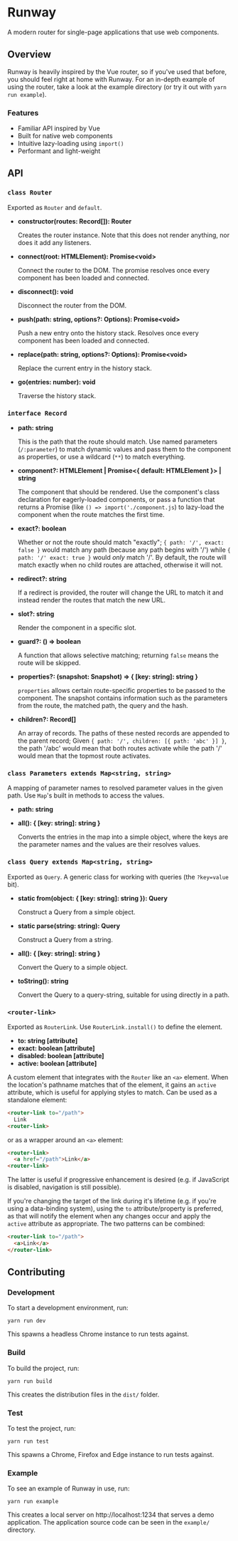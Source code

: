 # Runway
A modern router for single-page applications that use web components.

## Overview
Runway is heavily inspired by the Vue router, so if you've used that before, you should feel right at home with Runway.
For an in-depth example of using the router, take a look at the example directory (or try it out with `yarn run example`).

### Features
- Familiar API inspired by Vue
- Built for native web components
- Intuitive lazy-loading using `import()`
- Performant and light-weight

## API
### `class Router`
Exported as `Router` and `default`.
- **constructor(routes: Record[]): Router**

  Creates the router instance. Note that this does not render anything, nor does it add any listeners.
- **connect(root: HTMLElement): Promise\<void>**

  Connect the router to the DOM. The promise resolves once every component has been loaded and connected.
- **disconnect(): void**

  Disconnect the router from the DOM.
- **push(path: string, options?: Options): Promise\<void>**

  Push a new entry onto the history stack. Resolves once every component has been loaded and connected.
- **replace(path: string, options?: Options): Promise\<void>**

  Replace the current entry in the history stack.
- **go(entries: number): void**

  Traverse the history stack.

### `interface Record`
- **path: string**

  This is the path that the route should match.
  Use named parameters (`/:parameter`) to match dynamic values and pass them to the component as properties, or use a wildcard (`**`) to match everything.
- **component?: HTMLElement | Promise<{ default: HTMLElement }> | string**

  The component that should be rendered.
  Use the component's class declaration for eagerly-loaded components, or pass a function that returns a Promise (like `() => import('./component.js`) to lazy-load the component when the route matches the first time.
- **exact?: boolean**

  Whether or not the route should match "exactly"; `{ path: '/', exact: false }` would match any path (because any path begins with '/') while `{ path: '/' exact: true }` would *only* match '/'.
  By default, the route will match exactly when no child routes are attached, otherwise it will not.
- **redirect?: string**

  If a redirect is provided, the router will change the URL to match it and instead render the routes that match the new URL.
- **slot?: string**

  Render the component in a specific slot.
- **guard?: () => boolean**

  A function that allows selective matching; returning `false` means the route will be skipped.
- **properties?: (snapshot: Snapshot) => { [key: string]: string }**

  `properties` allows certain route-specific properties to be passed to the component. The snapshot contains information such as the parameters from the route, the matched path, the query and the hash.
- **children?: Record[]**

  An array of records. The paths of these nested records are appended to the parent record; Given `{ path: '/', children: [{ path: 'abc' }] }`, the path '/abc' would mean that both routes activate while the path '/' would mean that the topmost route activates.

### `class Parameters extends Map<string, string>`
A mapping of parameter names to resolved parameter values in the given path.
Use `Map`'s built in methods to access the values.
- **path: string**
- **all(): { [key: string]: string }**

  Converts the entries in the map into a simple object, where the keys are the parameter names and the values are their resolves values.

### `class Query extends Map<string, string>`
Exported as `Query`.
A generic class for working with queries (the `?key=value` bit).
- **static from(object: { [key: string]: string }): Query**

  Construct a Query from a simple object.
- **static parse(string: string): Query**

  Construct a Query from a string.
- **all(): { [key: string]: string }**

  Convert the Query to a simple object.
- **toString(): string**

  Convert the Query to a query-string, suitable for using directly in a path.

### `<router-link>`
Exported as `RouterLink`. Use `RouterLink.install()` to define the element.
- **to: string [attribute]**
- **exact: boolean [attribute]**
- **disabled: boolean [attribute]**
- **active: boolean [attribute]**

A custom element that integrates with the `Router` like an `<a>` element. When the location's pathname matches that of the element, it gains an `active` attribute, which is useful for applying styles to match.
Can be used as a standalone element:
```html
<router-link to="/path">
  Link
<router-link>
```
or as a wrapper around an `<a>` element:
```html
<router-link>
  <a href="/path">Link</a>
<router-link>
```
The latter is useful if progressive enhancement is desired (e.g. if JavaScript is disabled, navigation is still possible).

If you're changing the target of the link during it's lifetime (e.g. if you're using a data-binding system), using the `to` attribute/property is preferred, as that will notify the element when any changes occur and apply the `active` attribute as appropriate. The two patterns can be combined:
```html
<router-link to="/path">
  <a>Link</a>
</router-link>
```

## Contributing

### Development
To start a development environment, run:
```console
yarn run dev
```
This spawns a headless Chrome instance to run tests against.

### Build
To build the project, run:
```console
yarn run build
```
This creates the distribution files in the `dist/` folder.

### Test
To test the project, run:
```console
yarn run test
```
This spawns a Chrome, Firefox and Edge instance to run tests against.

### Example
To see an example of Runway in use, run:
```console
yarn run example
```
This creates a local server on http://localhost:1234 that serves a demo application.
The application source code can be seen in the `example/` directory.
